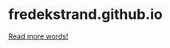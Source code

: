 # fredekstrand.github.io
[Read more words!](https://github.com/FredEkstrand/fredekstrand.github.io/blob/master/README.md#index.html)
